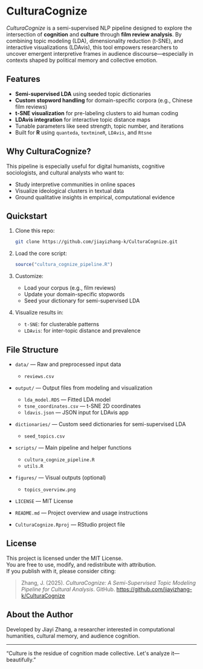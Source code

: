 # CulturaCognize
*CulturaCognize* is a semi-supervised NLP pipeline designed to explore the intersection of **cognition** and **culture** through **film review analysis**. By combining topic modeling (LDA), dimensionality reduction (t-SNE), and interactive visualizations (LDAvis), this tool empowers researchers to uncover emergent interpretive frames in audience discourse—especially in contexts shaped by political memory and collective emotion.

## Features
- **Semi-supervised LDA** using seeded topic dictionaries
- **Custom stopword handling** for domain-specific corpora (e.g., Chinese film reviews)
- **t-SNE visualization** for pre-labeling clusters to aid human coding
- **LDAvis integration** for interactive topic distance maps
- Tunable parameters like seed strength, topic number, and iterations
- Built for **R** using `quanteda`, `textmineR`, `LDAvis`, and `Rtsne`

## Why CulturaCognize?
This pipeline is especially useful for digital humanists, cognitive sociologists, and cultural analysts who want to:
- Study interpretive communities in online spaces
- Visualize ideological clusters in textual data
- Ground qualitative insights in empirical, computational evidence

## Quickstart
1. Clone this repo:
    ```bash
    git clone https://github.com/jiayizhang-k/CulturaCognize.git
    ```

2. Load the core script:
    ```r
    source("cultura_cognize_pipeline.R")
    ```

3. Customize:
    - Load your corpus (e.g., film reviews)
    - Update your domain-specific stopwords
    - Seed your dictionary for semi-supervised LDA

4. Visualize results in:
    - `t-SNE`: for clusterable patterns
    - `LDAvis`: for inter-topic distance and prevalence

## File Structure
- `data/` — Raw and preprocessed input data  
  - `reviews.csv`

- `output/` — Output files from modeling and visualization  
  - `lda_model.RDS` — Fitted LDA model  
  - `tsne_coordinates.csv` — t-SNE 2D coordinates  
  - `ldavis.json` — JSON input for LDAvis app  

- `dictionaries/` — Custom seed dictionaries for semi-supervised LDA  
  - `seed_topics.csv`

- `scripts/` — Main pipeline and helper functions  
  - `cultura_cognize_pipeline.R`  
  - `utils.R`

- `figures/` — Visual outputs (optional)  
  - `topics_overview.png`

- `LICENSE` — MIT License

- `README.md` — Project overview and usage instructions

- `CulturaCognize.Rproj` — RStudio project file


## License
This project is licensed under the MIT License.  
You are free to use, modify, and redistribute with attribution.  
If you publish with it, please consider citing:
> Zhang, J. (2025). *CulturaCognize: A Semi-Supervised Topic Modeling Pipeline for Cultural Analysis*. GitHub. https://github.com/jiayizhang-k/CulturaCognize

## About the Author
Developed by Jiayi Zhang, a researcher interested in computational humanities, cultural memory, and audience cognition.  

---
“Culture is the residue of cognition made collective. Let's analyze it—beautifully.”

